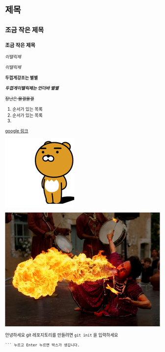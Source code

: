 # 제목

## 조금 작은 제목

### 조금 작은 제목

*이텔릭체* 

_이텔릭체_

**두껍게강조는 별별**



_**두껍게이텔릭체는 언더바 별별**_

~~장난은 물결물결~~







1. 순서가 있는 목록
2. 순서가 있는 목록
3. 



[google 링크](http://google.com)



![헬로 라이언! 카카오프렌즈 신규캐릭터 라이언 이모티콘을 받아보자! : 네이버 블로그](markdown.assets/D5847C84-6A34-4528-88BF-0BD778A3A588.png)



![대체 텍스트(alternative text)를 입력하세요!](markdown.assets/5-4519927.jpg)



안녕하세요 git 레포지토리를 만들려면 `git init` 을 입력하세요

```
​``` 누르고 Enter 누르면 박스가 생깁니다.

```

